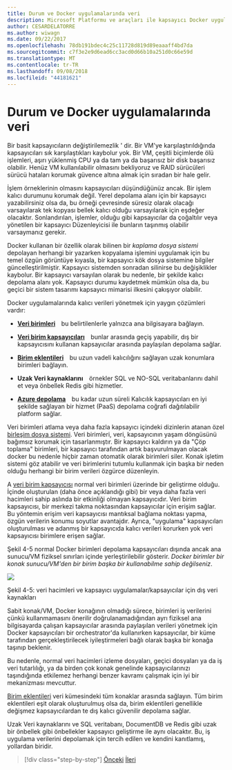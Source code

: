 ```yaml
---
title: Durum ve Docker uygulamalarında veri
description: Microsoft Platformu ve araçları ile kapsayıcı Docker uygulaması yaşam
author: CESARDELATORRE
ms.author: wiwagn
ms.date: 09/22/2017
ms.openlocfilehash: 78db191bdec4c25c11728d819d89eaaaff4bd7da
ms.sourcegitcommit: c7f3e2e9d6ead6cc3acd0d66b10a251d0c66e59d
ms.translationtype: MT
ms.contentlocale: tr-TR
ms.lasthandoff: 09/08/2018
ms.locfileid: "44181621"
---
```

# <a name="state-and-data-in-docker-applications"></a>Durum ve Docker uygulamalarında veri

Bir basit kapsayıcıların değiştirilemezlik ' dir. Bir VM'ye karşılaştırıldığında kapsayıcıları sık karşılaştıkları kaybolur yok. Bir VM, çeşitli biçimlerde ölü işlemleri, aşırı yüklenmiş CPU ya da tam ya da başarısız bir disk başarısız olabilir. Henüz VM kullanılabilir olmasını bekliyoruz ve RAID sürücüleri sürücü hataları korumak güvence altına almak için sıradan bir hale gelir.

İşlem örneklerinin olmasını kapsayıcıları düşündüğünüz ancak. Bir işlem kalıcı durumunu korumak değil. Yerel depolama alanı için bir kapsayıcı yazabilirsiniz olsa da, bu örneği çevresinde süresiz olarak olacağı varsayılarak tek kopyası bellek kalıcı olduğu varsayılarak için eşdeğer olacaktır. Sonlandırılan, işlemler, olduğu gibi kapsayıcılar da çoğaltılır veya yönetilen bir kapsayıcı Düzenleyicisi ile bunların taşınmış olabilir varsaymanız gerekir.

Docker kullanan bir özellik olarak bilinen bir *kaplama dosya sistemi* depolayan herhangi bir yazarken kopyalama işlemini uygulamak için bu temel özgün görüntüye kıyasla, bir kapsayıcı kök dosya sistemine bilgiler güncelleştirilmiştir. Kapsayıcı sistemden sonradan silinirse bu değişiklikler kaybolur. Bir kapsayıcı varsayılan olarak bu nedenle, bir şekilde kalıcı depolama alanı yok. Kapsayıcı durumu kaydetmek mümkün olsa da, bu geçici bir sistem tasarımı kapsayıcı mimarisi ilkesini çakışıyor olabilir.

Docker uygulamalarında kalıcı verileri yönetmek için yaygın çözümleri vardır:

-   [**Veri birimleri**](https://docs.docker.com/engine/tutorials/dockervolumes/) bu belirtilenlerle yalnızca ana bilgisayara bağlayın.

-   [**Veri birim kapsayıcıları**](https://docs.docker.com/engine/tutorials/dockervolumes/#/creating-and-mounting-a-data-volume-container) bunlar arasında geçiş yapabilir, dış bir kapsayıcısını kullanan kapsayıcılar arasında paylaşılan depolama sağlar.

-   [**Birim eklentileri**](https://docs.docker.com/engine/tutorials/dockervolumes/#/mount-a-shared-storage-volume-as-a-data-volume) bu uzun vadeli kalıcılığını sağlayan uzak konumlara birimleri bağlayın.

-   **Uzak Veri kaynaklarını** örnekler SQL ve NO-SQL veritabanlarını dahil et veya önbellek Redis gibi hizmetler.

-   [**Azure depolama**](https://docs.microsoft.com/azure/storage/) bu kadar uzun süreli Kalıcılık kapsayıcıları en iyi şekilde sağlayan bir hizmet (PaaS) depolama coğrafi dağıtılabilir platform sağlar.

Veri birimleri atlama veya daha fazla kapsayıcı içindeki dizinlerin atanan özel [birleşim dosya sistemi](https://docs.docker.com/glossary/?term=Union%20file%20system). Veri birimleri, veri, kapsayıcının yaşam döngüsünü bağımsız korumak için tasarlanmıştır. Bir kapsayıcı kaldırın ya da "Çöp toplama" birimleri, bir kapsayıcı tarafından artık başvurulmayan olacak docker bu nedenle hiçbir zaman otomatik olarak birimleri siler. Konak işletim sistemi göz atabilir ve veri birimlerini tutumlu kullanmak için başka bir neden olduğu herhangi bir birim verileri özgürce düzenleyin.

A [veri birim kapsayıcısı](https://docs.docker.com/glossary/?term=volume) normal veri birimleri üzerinde bir geliştirme olduğu. İçinde oluşturulan (daha önce açıklandığı gibi) bir veya daha fazla veri hacimleri sahip aslında bir etkinliği olmayan kapsayıcıdır. Veri birim kapsayıcısı, bir merkezi takma noktasından kapsayıcılar için erişim sağlar. Bu yöntemin erişim veri kapsayıcısı mantıksal bağlama noktası yapma, özgün verilerin konumu soyutlar avantajdır. Ayrıca, "uygulama" kapsayıcıları oluşturulması ve adanmış bir kapsayıcıda kalıcı verileri korurken yok veri kapsayıcısı birimlere erişen sağlar.

Şekil 4-5 normal Docker birimleri depolama kapsayıcıları dışında ancak ana sunucu/VM fiziksel sınırları içinde yerleştirilebilir gösterir. *Docker birimler bir konak sunucu/VM'den bir birim başka bir kullanabilme sahip değilseniz*.

![](./media/image5.png)

Şekil 4-5: veri hacimleri ve kapsayıcı uygulamalar/kapsayıcılar için dış veri kaynakları

Sabit konak/VM, Docker konağının olmadığı sürece, birimleri iş verilerini çünkü kullanmamasını önerilir doğrulanamadığından ayrı fiziksel ana bilgisayarda çalışan kapsayıcılar arasında paylaşılan verileri yönetmek için Docker kapsayıcıları bir orchestrator'da kullanırken kapsayıcılar, bir küme tarafından gerçekleştirilecek iyileştirmeleri bağlı olarak başka bir konağa taşınıp beklenir.

Bu nedenle, normal veri hacimleri izleme dosyaları, geçici dosyaları ya da iş veri tutarlılığı, ya da birden çok konak genelinde kapsayıcılarınızı taşındığında etkilemez herhangi benzer kavramı çalışmak için iyi bir mekanizması mevcuttur.

[Birim eklentileri](https://docs.docker.com/engine/extend/plugins_volume/) veri kümesindeki tüm konaklar arasında sağlayın. Tüm birim eklentileri eşit olarak oluşturulmuş olsa da, birim eklentileri genellikle değişmez kapsayıcılardan te dış kalıcı güvenilir depolama sağlar.

Uzak Veri kaynaklarını ve SQL veritabanı, DocumentDB ve Redis gibi uzak bir önbellek gibi önbellekler kapsayıcı geliştirme ile aynı olacaktır. Bu, iş uygulama verilerini depolamak için tercih edilen ve kendini kanıtlamış, yollardan biridir.


>[!div class="step-by-step"]
[Önceki](monolithic-applications.md)
[İleri](soa-applications.md)
